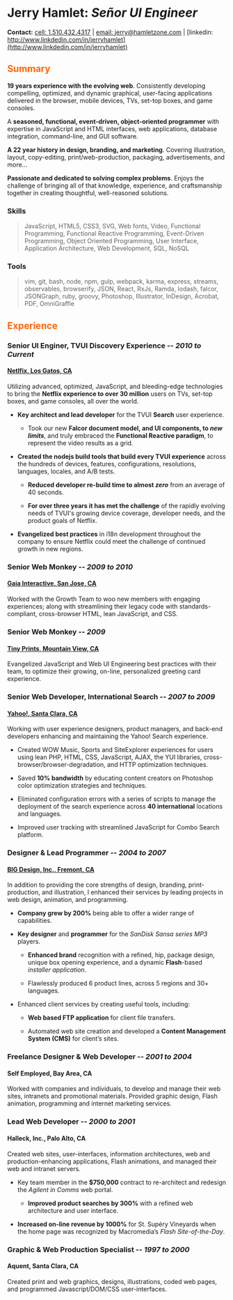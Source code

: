Jerry Hamlet: *Señor UI Engineer*
=================================

**Contact:**
[cell: 1.510.432.4317](tel:+15104324317) | 
[email: jerry@hamletzone.com](mailto:jerry@hamletzone.com) | 
[linkedin:
http://www.linkdedin.com/in/jerryhamlet](http://www.linkdedin.com/in/jerryhamlet)

<style>
    h2 { color: #f60; }
</style>

Summary
-------

**19 years experience with the evolving web**. Consistently developing
compelling, optimized, and dynamic graphical, user-facing applications
delivered in the browser, mobile devices, TVs, set-top boxes, and game consoles.

A **seasoned, functional, event-driven, object-oriented programmer** with
expertise in JavaScript and HTML interfaces, web applications, database
integration, command-line, and GUI software.

**A 22 year history in design, branding, and marketing**. Covering
illustration, layout, copy-editing, print/web-production, packaging,
advertisements, and more...

**Passionate and dedicated to solving complex problems**. Enjoys the challenge
of bringing all of that knowledge, experience, and craftsmanship together in
creating thoughtful, well-reasoned solutions.


### Skills

>   JavaScript, HTML5, CSS3, SVG, Web fonts, Video, Functional
>   Programming, Functional Reactive Programming, Event-Driven
>   Programming, Object Oriented Programming, User Interface,
>   Application Architecture, Web Development, SQL, NoSQL

### Tools

>   vim, git, bash, node, npm, gulp, webpack, karma, express,
>   streams, observables, browserify, JSON, React, RxJs, Ramda,
>   lodash, falcor, JSONGraph, ruby, groovy, Photoshop,
>   Illustrator, InDesign, Acrobat, PDF, OmniGraffle

Experience
----------

### Senior UI Enginer, TVUI Discovery Experience -- *2010 to Current*

#### [Netlfix, Los Gatos, CA](http://netflix.com)

Utilizing advanced, optimized, JavaScript, and bleeding-edge technologies to
bring the **Netflix experience to over 30 million** users on TVs, set-top
boxes, and game consoles, all over the world.

  * **Key architect and lead developer** for the TVUI **Search**
    user experience.

      - Took our new **Falcor document model, and UI
        components, to _new limits_**, and truly embraced
        the **Functional Reactive paradigm**, to represent
        the video results as a grid.

  * **Created the nodejs build tools that build every TVUI
    experience** across the hundreds of devices, features,
    configurations, resolutions, languages, locales, and A/B tests.

      - **Reduced developer re-build time to almost
        _zero_** from an average of 40 seconds.

      - **For over three years it has met the challenge**
        of the rapidly evolving needs of TVUI's growing
        device coverage, developer needs, and the product
        goals of Netflix.

  * **Evangelized best practices** in i18n development throughout
    the company to ensure Netflix could meet the challenge of
    continued growth in new regions.


### Senior Web Monkey -- *2009 to 2010*

#### [Gaia Interactive, San Jose, CA](http://gaiaonline.com)

Worked with the Growth Team to woo new members with engaging experiences; along
with streamlining their legacy code with standards-compliant, cross-browser
HTML, lean JavaScript, and CSS.


### Senior Web Monkey -- *2009*

#### [Tiny Prints, Mountain View, CA](http://tinyprints.com)

Evangelized JavaScript and Web UI Engineering best practices with their team,
to optimize their growing, on-line, personalized greeting card experience.


### Senior Web Developer, International Search -- *2007 to 2009*

#### [Yahoo!, Santa Clara, CA](http://search.yahoo.com)

Working with user experience designers, product managers, and back-end
developers enhancing and maintaining the Yahoo! Search experience.

  * Created WOW Music, Sports and SiteExplorer experiences for
    users using lean PHP, HTML, CSS, JavaScript, AJAX, the YUI
    libraries, cross-browser/browser-degradation, and HTTP
    optimization techniques.

  * Saved **10% bandwidth** by educating content creators on
    Photoshop color optimization strategies and techniques.

  * Eliminated configuration errors with a series of scripts to
    manage the deployment of the search experience across **40
    international** locations and languages.

  * Improved user tracking with streamlined JavaScript for Combo
    Search platform.


### Designer & Lead Programmer -- *2004 to 2007*

#### [BIG Design, Inc., Fremont, CA](http://bigdesign.com)

In addition to providing the core strengths of design, branding,
print-production, and illustration, I enhanced their services by leading
projects in web design, animation, and programming.

  * **Company grew by 200%** being able to offer a wider range of
    capabilities.

  * **Key designer** and **programmer** for the *SanDisk Sansa
    series MP3* players.

      - **Enhanced brand** recognition with a refined, hip,
        package design, unique box opening experience, and
        a dynamic **Flash**-based *installer application*.

      - Flawlessly produced 6 product lines, across 5
        regions and 30+ languages.

  * Enhanced client services by creating useful tools, including:

      - **Web based FTP application** for client file
        transfers.

      - Automated web site creation and developed a
        **Content Management System (CMS)** for client’s
        sites.


### Freelance Designer & Web Developer -- *2001 to 2004*

#### Self Employed, Bay Area, CA

Worked with companies and individuals, to develop and manage their web sites,
intranets and promotional materials. Provided graphic design, Flash animation,
programming and internet marketing services.


### Lead Web Developer -- *2000 to 2001*

#### Halleck, Inc., Palo Alto, CA

Created web sites, user-interfaces, information architectures, web and
production-enhancing applications, Flash animations, and managed their web and
intranet servers.

  * Key team member in the **$750,000** contract to re-architect
    and redesign the *Agilent in Comms* web portal.

      - **Improved product searches by 300%** with a
        refined web architecture and user interface.

  * **Increased on-line revenue by 1000%** for St. Supéry Vineyards
    when the home page was recognized by Macromedia’s *Flash
    Site-of-the-Day*.


### Graphic & Web Production Specialist -- *1997 to 2000*

#### Aquent, Santa Clara, CA

Created print and web graphics, designs, illustrations, coded web pages, and
programmed Javascript/DOM/CSS user-interfaces.


